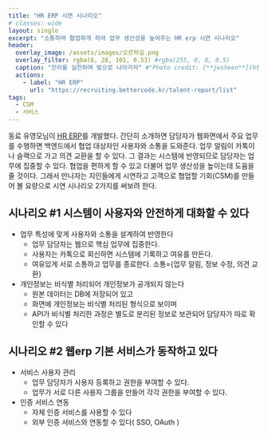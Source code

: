 ```yaml
---
title: "HR ERP 시연 시나리오"
# classes: wide
layout: single
excerpt: "소통하며 협업하게 하여 업무 생산성을 높여주는 HR erp 시연 시나리오"
header:
  overlay_image: /assets/images/오르막길.png
  overlay_filter: rgba(6, 28, 101, 0.53) #rgba(255, 0, 0, 0.5)
  caption: "진리를 실천하며 빛으로 나아가자" #"Photo credit: [**jwsheen**](https://jwsheen.github.io)"
  actions:
    - label: "HR ERP"
      url: "https://recruiting.bettercode.kr/talent-report/list"
tags: 
  - CSM
  - 서비스
---
```


동료 유영모님이 [HR ERP](https://recruiting.bettercode.kr)를 개발했다. 간단히 소개하면 담당자가 웹화면에서 주요 업무를 수행하면 백엔드에서 협업 대상자인 사용자와 소통을 도와준다. 업무 알림이 카톡이나 슬랙으로 가고 의견 교환을 할 수 있다. 그 결과는 시스템에 반영되므로 담당자는 업무에 집중할 수 있다. 협업을 편하게 할 수 있고 더불어 업무 생산성을 높이는데 도움을 줄 것이다. 그래서 만나자는 지인들에게 시연하고 고객으로 협업할 기회(CSM)를 만들어 볼 요량으로 시연 시나리오 2가지를 써보려 한다.

## 시나리오 #1 시스템이 사용자와 안전하게 대화할 수 있다
* 업무 특성에 맞게 사용자와 소통을 설계하여 반영한다
  * 업무 담당자는 웹으로 핵심 업무에 집중한다.
  * 사용자는 카톡으로 회신하면 시스템에 기록하고 여유를 만든다.
  * 여유있게 서로 소통하고 업무를 종료한다. 소통={업무 알림, 정보 수정, 의견 교환} 
* 개인정보는 비식별 처리되어 개인정보가 공개되지 않는다
  * 원본 데이터는 DB에 저장되어 있고
  * 화면에 개인정보는 비식별 처리된 형식으로 보이며
  * API가 비식별 처리한 과정은 별도로 분리된 정보로 보관되어 담당자가 따로 확인할 수 있다

## 시나리오 #2 웹erp 기본 서비스가 동작하고 있다
* 서비스 사용자 관리
  * 업무 담당자가 사용자 등록하고 권한을 부여할 수 있다.
  * 업무가 서로 다른 사용자 그룹을 만들어 각각 권한을 부여할 수 있다.
* 인증 서비스 연동
  * 자체 인증 서비스를 사용할 수 있다
  * 외부 인증 서비스와 연동할 수 있다( SSO, OAuth )


